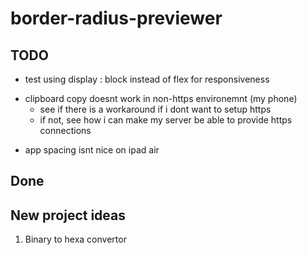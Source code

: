 # border-radius-previewer

## TODO 
<!-- 1. to move the slider component into a separate jsx file -->
<!-- 2. aspect ratio of the box, make it 1:1 -->
<!-- - custom size toggle and functionality
    - use material ui "switch" -->
<!-- - issue on the heigth and width of the box changing immediately after i change the value of the 2 numeric fields, it should change only after i click enter or lose focus or something  -->
<!-- - now that we've moved the input to it's own component, remove functions in app.jsx that are no longer in use -->
<!-- - issue on mobile where the sliders sudenly have padding  -->
<!-- - think about using css clasees instead of sx for the material ui slider -->
<!-- - responsiveness for mobile
    - responsiveness of the width and height is not so nice
    - currently, the whole page is viewable on mobile, make it so that the user can scroll
        - remove percentages on height? allow the height to freely adjust, and just control the rem of the contents, that way, the containers will take up as much space as they need
        - yep, we set a min height of 100vh, and dont specify a height and width (or put them as auto) -->

<!-- - confirmation popup to show the user that they have successfully copied the border radius to the clip board
    - test sending a different popup if the copy failed
    - study why transform-origin : center and transform : translate(50%,50%) didnt work -->
<!-- - layout for border radius stuff -->
<!-- - signature (by skippershark with icon) -->
- test using display : block instead of flex for responsiveness
<!-- - styling for the border-radius output box -->
<!-- - cool sleek animation background image
    - issue on the ::after causing white space on mobile at the bottom of the page
    - somehow the ::after and ::before, even if it works sometimes, does cause the page to expand if we switch between mobile and non-mobile mode, not sure why this is
    - app works perfectly fine without those background images, that's the issue, INVESTIGATE THIS!!
    - some portions of the copy button on mobile is unclickable if the animation back ground image is on top of the copy button. Try disabling the image, the copy works perfectly on all parts of the button
        - use z-index, study how they work, putting the .app a z index that is higher than the ::before doesnt work, does the z index not cascade to the button?
    - somehow, changin the position from absolute to fixed worked, WHY???? AAAAA
        - something to do with the element having different containing blocks in fixed compared to absolute, how do I determine the containing block of the 2 background elements though? -->
<!-- - the copy button should turn pink after the confirmation popup dissapears -->
- clipboard copy doesnt work in non-https environemnt (my phone)
    - see if there is a workaround if i dont want to setup https
    - if not, see how i can make my server be able to provide https connections
<!-- - project cleanup and optimization, the code is omega unclean lmao -->
- app spacing isnt nice on ipad air
<!-- - remove weird box shadow that appears after a slider is not selected -->
<!-- - selecting a slider box will make the slider a different color, to show where the user may drag -->

## Done

## New project ideas
1. Binary to hexa convertor 
